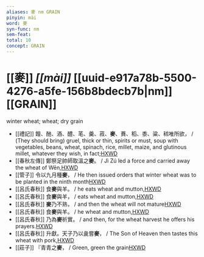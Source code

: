 ```yaml
---
aliases: 麥 nm GRAIN
pinyin: mài
word: 麥
syn-func: nm
sem-feat: 
total: 10
concept: GRAIN 
---
```

# [[麥]] *[[mài]]*  [[uuid-e917a78b-5500-4276-a5fe-156b8bdecb7b|nm]] [[GRAIN]]
winter wheat; wheat; dry grain
 - [[禮記]] 饘、酏、酒、醴、芼、羹、菽、**麥**、蕡、稻、黍、粱、秫唯所欲， / (They should bring) gruel, thick or thin, spirits or must, soup with vegetables, beans, wheat, spinach, rice, millet, maize, and glutinous millet, whatever they wish, in fact;[HXWD](https://hxwd.org/textview.html?location=KR1d0052_tls_012-3a.30)
 - [[春秋左傳]] 鄭祭足帥師取溫之**麥**。 / Jì Zú led a force and carried away the wheat of Wēn,[HXWD](https://hxwd.org/textview.html?location=KR1e0001_tls_001-63a.14)
 - [[管子]] 令以九月種**麥**， / He then issued orders that winter wheat was to be planted in the ninth month[HXWD](https://hxwd.org/textview.html?location=KR3c0001_tls_024-45a.4)
 - [[呂氏春秋]] 食**麥**與羊。 / he eats wheat and mutton,[HXWD](https://hxwd.org/textview.html?location=KR3j0009_tls_001-2a.28)
 - [[呂氏春秋]] 食**麥**與羊， / eats wheat and mutton,[HXWD](https://hxwd.org/textview.html?location=KR3j0009_tls_002-2a.27)
 - [[呂氏春秋]] **麥**乃不熟， / and then the wheat will not mature[HXWD](https://hxwd.org/textview.html?location=KR3j0009_tls_002-9a.8)
 - [[呂氏春秋]] 食**麥**與羊。 / he wheat and mutton,[HXWD](https://hxwd.org/textview.html?location=KR3j0009_tls_003-2a.28)
 - [[呂氏春秋]] 乃為**麥**祈實。 / and then, for the wheat harvest he offers his prayers.[HXWD](https://hxwd.org/textview.html?location=KR3j0009_tls_003-3a.9)
 - [[呂氏春秋]] 升獻。天子乃以彘嘗**麥**， / The Son of Heaven then tastes this wheat with pork,[HXWD](https://hxwd.org/textview.html?location=KR3j0009_tls_004-6a.6)
 - [[莊子]] 『青青之**麥**， / Green, green the grain[HXWD](https://hxwd.org/textview.html?location=KR5c0126_tls_026-4a.10)
